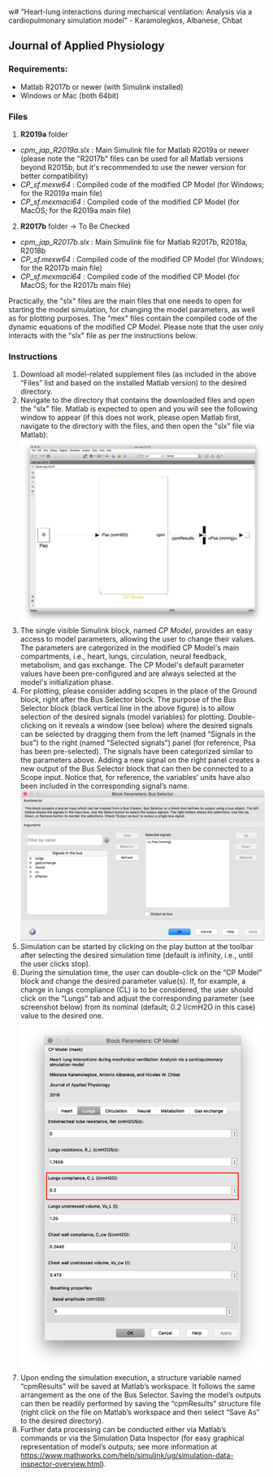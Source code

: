 w# "Heart-lung interactions during mechanical ventilation: Analysis via a cardiopulmonary simulation model" - Karamolegkos, Albanese, Chbat
## Journal of Applied Physiology

### Requirements:
  * Matlab R2017b or newer (with Simulink installed)
  * Windows or Mac (both 64bit)

### Files
1. **R2019a** folder 
  * *cpm_jap_R2019a.slx* : Main Simulink file for Matlab R2019a or newer (please note the "R2017b" files can be used for all Matlab versions beyond R2015b, but it's recommended to use the newer version for better compatibility)
  * *CP_sf.mexw64* : Compiled code of the modified CP Model (for Windows; for the R2019a main file)
  * *CP_sf.mexmaci64* : Compiled code of the modified CP Model (for MacOS; for the R2019a main file)
2. **R2017b** folder -> To Be Checked
  * *cpm_jap_R2017b.slx* : Main Simulink file for Matlab R2017b, R2018a, R2018b
  * *CP_sf.mexw64* : Compiled code of the modified CP Model (for Windows; for the R2017b main file)
  * *CP_sf.mexmaci64* : Compiled code of the modified CP Model (for MacOS; for the R2017b main file)

Practically, the "slx" files are the main files that one needs to open for starting the model simulation, for changing the model parameters, as well as for plotting purposes. The "mex" files contain the compiled code of the dynamic equations of the modified CP Model. Please note that the user only interacts with the "slx" file as per the instructions below.

### Instructions
1. Download all model-related supplement files (as included in the above “Files” list and based on the installed Matlab version) to the desired directory.
2. Navigate to the directory that contains the downloaded files and open the "slx" file. Matlab is expected to open and you will see the following window to appear (if this does not work, please open Matlab first, navigate to the directory with the files, and then open the "slx" file via Matlab):
![alt text](https://github.com/bewoow/cpmodel-jap/blob/master/images/slx_main_file.png)
3. The single visible Simulink block, named *CP Model*, provides an easy access to model parameters, allowing the user to change their values. The parameters are categorized in the modified CP Model's main compartments, i.e., heart, lungs, circulation, neural feedback, metabolism, and gas exchange. The CP Model's default parameter values have been pre-configured and are always selected at the model's initialization phase.
4. For plotting, please consider adding scopes in the place of the Ground block, right after the Bus Selector block. The purpose of the Bus Selector block (black vertical line in the above figure) is to allow selection of the desired signals (model variables) for plotting. Double-clicking on it reveals a window (see below) where the desired signals can be selected by dragging them from the left (named “Signals in the bus”) to the right (named “Selected signals”) panel (for reference, Psa has been pre-selected). The signals have been categorized similar to the parameters above. Adding a new signal on the right panel creates a new output of the Bus Selector block that can then be connected to a Scope input. Notice that, for reference, the variables’ units have also been included in the corresponding signal’s name.
![alt text](https://github.com/bewoow/cpmodel-jap/blob/master/images/bus_selector.png)
5. Simulation can be started by clicking on the play button at the toolbar after selecting the desired simulation time (default is infinity, i.e., until the user clicks stop).
6. During the simulation time, the user can double-click on the “CP Model” block and change the desired parameter value(s). If, for example, a change in lungs compliance (CL) is to be considered, the user should click on the “Lungs” tab and adjust the corresponding parameter (see screenshot below) from its nominal (default; 0.2 l/cmH2O in this case) value to the desired one.
![alt text](https://github.com/bewoow/cpmodel-jap/blob/master/images/lungs_parameters.png)
7. Upon ending the simulation execution, a structure variable named “cpmResults” will be saved at Matlab’s workspace. It follows the same arrangement as the one of the Bus Selector. Saving the model’s outputs can then be readily performed by saving the “cpmResults” structure file (right click on the file on Matlab’s workspace and then select “Save As” to the desired directory).
8. Further data processing can be conducted either via Matlab’s commands or via the Simulation Data Inspector (for easy graphical representation of model’s outputs; see more information at https://www.mathworks.com/help/simulink/ug/simulation-data-inspector-overview.html).
